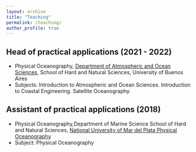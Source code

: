 ```yaml
---
layout: archive
title: "Teaching"
permalink: /teaching/
author_profile: true
---
```


## Head of practical applications (2021 - 2022)
* Physical Oceanography, [Department of Atmospheric and Ocean Sciences](https://www.cima.fcen.uba.ar/), School of Hard and Natural Sciences, University of Buenos Aires
* Subjects: Introduction to Atmospheric and Ocean Sciences. Introduction to Coastal Engineering. Satellite Oceanography.

## Assistant of practical applications (2018)
* Physical Oceanography,Department of Marine Science School of Hard and Natural Sciences, [National University of Mar del Plata
Physical Oceanography](https://www.mdp.edu.ar/)
* Subject: Physical Oceanography
